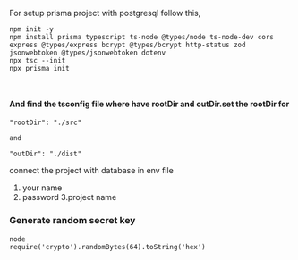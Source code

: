 For setup prisma project with postgresql follow this,

```
npm init -y
npm install prisma typescript ts-node @types/node ts-node-dev cors express @types/express bcrypt @types/bcrypt http-status zod jsonwebtoken @types/jsonwebtoken dotenv
npx tsc --init
npx prisma init



```

#### And find the tsconfig file where have rootDir and outDir.set the rootDir for

```
"rootDir": "./src"

and

"outDir": "./dist"

```

connect the project with database in env file

1. your name
2. password
3.project name
### Generate random secret key 
```
node 
require('crypto').randomBytes(64).toString('hex')
```
